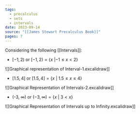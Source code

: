 ```yaml
---
tags:
  - precalculus
  - sets
  - intervals
date: 2023-09-14
source: "[[James Stewart Precalculus Book]]"
pages: 7
---
```

Considering the following [[Intervals]]:

- $[-1, 2)$ or $[-1, 2) = \{x \: | -1 \le x < 2\}$ 

![[Graphical representation of Interval-1.excalidraw]]

- $[1.5, 4]$ or $[1.5, 4] = \{x \: |\:1.5\le x \le4\}$

![[Graphical Representation of Intervals-2.excalidraw]]

- (-3, $\infty$) or $(-3,\infty) = \{x \: | \: 3 < x\}$ 

![[Graphical Representation of Intervals up to Infinity.excalidraw]]